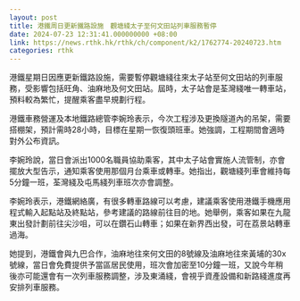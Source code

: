 ```yaml
---
layout: post
title: 港鐵周日更新鐵路設施　觀塘綫太子至何文田站列車服務暫停
date: 2024-07-23 12:31:41.000000000 +08:00
link: https://news.rthk.hk/rthk/ch/component/k2/1762774-20240723.htm
categories: rthk
---
```


港鐵星期日因應更新鐵路設施，需要暫停觀塘綫往來太子站至何文田站的列車服務，受影響包括旺角、油麻地及何文田站。屆時，太子站會是荃灣綫唯一轉車站，預料較為繁忙，提醒乘客盡早規劃行程。

港鐵車務營運及本地鐵路總管李婉玲表示，今次工程涉及更換隧道內的吊架，需要搭棚架，預計需時28小時，目標在星期一恢復頭班車。她強調，工程期間會適時對外公布資訊。

李婉玲說，當日會派出1000名職員協助乘客，其中太子站會實施人流管制，亦會擺放大型告示，通知乘客使用那個月台乘車或轉車。她指出，觀塘綫列車會維持每5分鐘一班，荃灣綫及屯馬綫列車班次亦會調整。

李婉玲表示，港鐵網絡廣，有很多轉車路線可以考慮，建議乘客使用港鐵手機應用程式輸入起點站及終點站，參考建議的路線前往目的地。她舉例，乘客如果在九龍東出發計劃前往尖沙咀，可以在鑽石山轉車；如果在新界西出發，可在荔景站轉車過海。

她提到，港鐵會與九巴合作，油麻地往來何文田的8號線及油麻地往來黃埔的30x號線，當日會免費提供予當區居民使用，班次會加密至10分鐘一班，又說今年稍後亦可能還會有一次列車服務調整，涉及東涌綫，會視乎資產設備和新路綫進度再安排列車服務。
